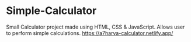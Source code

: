 # Simple-Calculator

Small Calculator project made using HTML, CSS & JavaScript. Allows user to perform simple calculations. 
https://a7harva-calculator.netlify.app/
